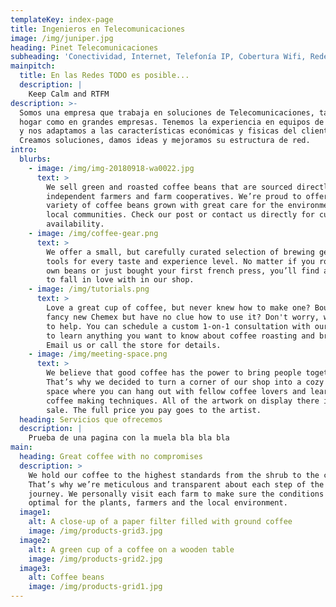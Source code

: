 ```yaml
---
templateKey: index-page
title: Ingenieros en Telecomunicaciones
image: /img/juniper.jpg
heading: Pinet Telecomunicaciones
subheading: 'Conectividad, Internet, Telefonía IP, Cobertura Wifi, Redes de Datos. '
mainpitch:
  title: En las Redes TODO es posible...
  description: |
    Keep Calm and RTFM
description: >-
  Somos una empresa que trabaja en soluciones de Telecomunicaciones, tanto en el
  hogar como en grandes empresas. Tenemos la experiencia en equipos de todo tipo
  y nos adaptamos a las características económicas y fisicas del cliente.
  Creamos soluciones, damos ideas y mejoramos su estructura de red. 
intro:
  blurbs:
    - image: /img/img-20180918-wa0022.jpg
      text: >
        We sell green and roasted coffee beans that are sourced directly from
        independent farmers and farm cooperatives. We’re proud to offer a
        variety of coffee beans grown with great care for the environment and
        local communities. Check our post or contact us directly for current
        availability.
    - image: /img/coffee-gear.png
      text: >
        We offer a small, but carefully curated selection of brewing gear and
        tools for every taste and experience level. No matter if you roast your
        own beans or just bought your first french press, you’ll find a gadget
        to fall in love with in our shop.
    - image: /img/tutorials.png
      text: >
        Love a great cup of coffee, but never knew how to make one? Bought a
        fancy new Chemex but have no clue how to use it? Don't worry, we’re here
        to help. You can schedule a custom 1-on-1 consultation with our baristas
        to learn anything you want to know about coffee roasting and brewing.
        Email us or call the store for details.
    - image: /img/meeting-space.png
      text: >
        We believe that good coffee has the power to bring people together.
        That’s why we decided to turn a corner of our shop into a cozy meeting
        space where you can hang out with fellow coffee lovers and learn about
        coffee making techniques. All of the artwork on display there is for
        sale. The full price you pay goes to the artist.
  heading: Servicios que ofrecemos
  description: |
    Prueba de una pagina con la muela bla bla bla
main:
  heading: Great coffee with no compromises
  description: >
    We hold our coffee to the highest standards from the shrub to the cup.
    That’s why we’re meticulous and transparent about each step of the coffee’s
    journey. We personally visit each farm to make sure the conditions are
    optimal for the plants, farmers and the local environment.
  image1:
    alt: A close-up of a paper filter filled with ground coffee
    image: /img/products-grid3.jpg
  image2:
    alt: A green cup of a coffee on a wooden table
    image: /img/products-grid2.jpg
  image3:
    alt: Coffee beans
    image: /img/products-grid1.jpg
---
```


